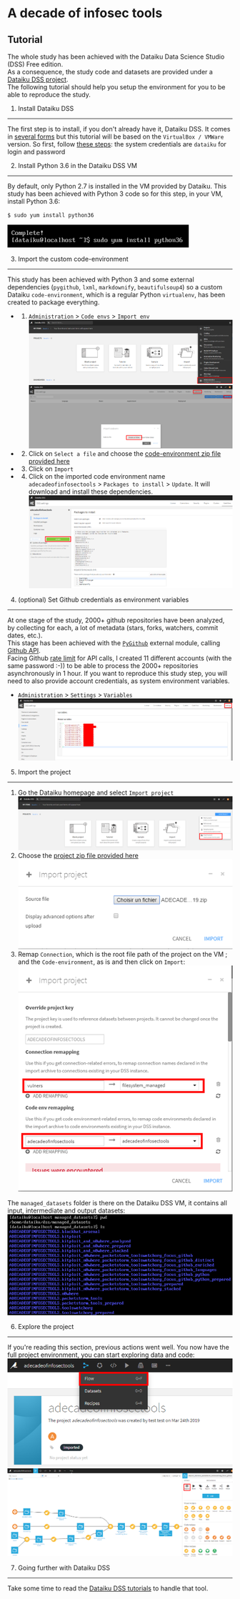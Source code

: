 A decade of infosec tools
=========================

Tutorial
--------
The whole study has been achieved with the Dataiku Data Science Studio (DSS) Free edition.  
As a consequence, the study code and datasets are provided under a [Dataiku DSS project](../Dataiku%20DSS%20project).  
The following tutorial should help you setup the environment for you to be able to reproduce the study.  
  
  
1. Install Dataiku DSS
----------------------
The first step is to install, if you don't already have it, Dataiku DSS.
It comes in [several forms](https://www.dataiku.com/dss/trynow/free-edition/) but this tutorial will be based on the `VirtualBox / VMWare` version.
So first, follow [these steps](https://www.dataiku.com/dss/trynow/virtualbox/): the system credentials are `dataiku` for login and password


2. Install Python 3.6 in the Dataiku DSS VM
-------------------------------------------
By default, only Python 2.7 is installed in the VM provided by Dataiku.
This study has been achieved with Python 3 code so for this step, in your VM, install Python 3.6:
```
$ sudo yum install python36
```
![](images/python36.png)


3. Import the custom code-environment
-------------------------------------
This study has been achieved with Python 3 and some external dependencies (`pygithub`, `lxml`, `markdownify`, `beautifulsoup4`) so a custom Dataiku `code-environment`, which is a regular Python `virtualenv`, has been created to package everything.  
* 1. `Administration` > `Code envs` > `Import env`
  ![](images/administration.png)
  ![](images/code-env.png)
* 2. Click on `Select a file` and choose the [code-environment zip file provided here](../Dataiku%20DSS%20project/adecadeofinfosectools.zip)
* 3. Click on `Import`
* 4. Click on the imported code environment name `adecadeofinfosectools` > `Packages to install` > `Update`. It will download and install these dependencies.
  ![](images/install_deps.png)


4. (optional) Set Github credentials as environment variables
-------------------------------------------------------------
At one stage of the study, 2000+ github repositories have been analyzed, by collecting for each, a lot of metadata (stars, forks, watchers, commit dates, etc.).  
This stage has been achieved with the [`PyGithub`](https://pygithub.readthedocs.io/en/latest/introduction.html) external module, calling [Github API](https://developer.github.com/v3/).  
Facing Github [rate limit](https://developer.github.com/v3/rate_limit/) for API calls, I created 11 different accounts (with the same password :-)) to be able to process the 2000+ repositories asynchronously in 1 hour.
If you want to reproduce this study step, you will need to also provide account credentials, as system environment variables.
* `Administration` > `Settings` > `Variables`
  ![](images/github_credentials.png)


5. Import the project
---------------------
1. Go the Dataiku homepage and select `Import project`
  ![](images/import_project.png)
2. Choose the [project zip file provided here](../Dataiku%20DSS%20project/ADECADEOFINFOSECTOOLS_20190508.zip)
  ![](images/import_project_2.png)
3. Remap `Connection`, which is the root file path of the project on the VM ; and the `Code-environment`, as is and then click on `Import`:
  ![](images/import_project_3.png)

The `managed_datasets` folder is there on the Dataiku DSS VM, it contains all input, intermediate and output datasets:
![](images/managed_datasets.png)


6. Explore the project
----------------------
If you're reading this section, previous actions went well.
You now have the full project environment, you can start exploring data and code:
![](images/project_1.png)
![](images/project_2.png)


7. Going further with Dataiku DSS
---------------------------------
Take some time to read the [Dataiku DSS tutorials](https://academy.dataiku.com/latest/tutorial/basics/index.html) to handle that tool.